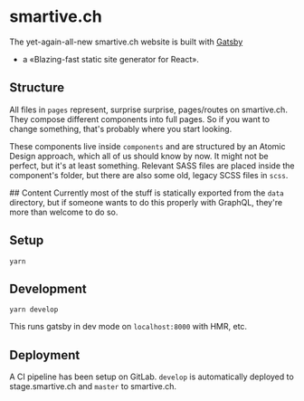 # smartive.ch
The yet-again-all-new smartive.ch website is built with [Gatsby](https://www.gatsbyjs.org)
- a «Blazing-fast static site generator for React».

## Structure
All files in `pages` represent, surprise surprise, pages/routes on smartive.ch.
They compose different components into full pages. So if you want to change
something, that's probably where you start looking.

These components live inside `components` and are structured by an Atomic Design
approach, which all of us should know by now. It might not be perfect, but it's
at least something. Relevant SASS files are placed inside the component's folder,
but there are also some old, legacy SCSS files in `scss`.

## Content
Currently most of the stuff is statically exported from the `data` directory,
but if someone wants to do this properly with GraphQL, they're more than welcome
to do so.

## Setup

```
yarn
```

## Development

```
yarn develop
```

This runs gatsby in dev mode on `localhost:8000` with HMR, etc.

## Deployment
A CI pipeline has been setup on GitLab. `develop` is automatically deployed to stage.smartive.ch and `master` to smartive.ch.
